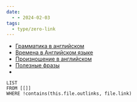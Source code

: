 ```yaml
---
date:
  - - 2024-02-03
tags:
  - type/zero-link
---
```

- [Грамматика в английском](Грамматика%20в%20английском.md)
- [Времена в Английском языке](Времена%20в%20Английском%20языке.md)
- [Произношение в английском](Произношение%20в%20английском.md)
- [Полезные фразы](Полезные%20фразы.md)
- 

```dataview
LIST 
FROM [[]]
WHERE !contains(this.file.outlinks, file.link)
```